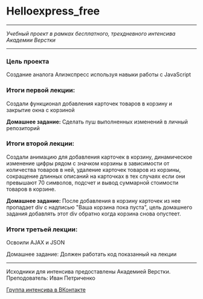 # Helloexpress_free
* * *
_Учебный проект в рамках бесплатного, трехдневного интенсива Академии Верстки_  
* * *
### Цель проекта

Создание аналога Алиэкспресс используя навыки работы с JavaScript

### Итоги первой лекции:

Создали функционал добавления карточек товаров в корзину и закрытие окна с корзиной

**Домашнее задание:** Сделать пуш выполненных изменений в личный репозиторий

### Итоги второй лекции:

Создали анимацию для добавления карточек в корзину, динамическое изменение цифры рядом с значком корзины в зависимости от количества товаров в ней, удаление карточек товаров из корзины, сокращение длинных описаний на карточках в тех случаях если они превышают 70 символов, подсчет и вывод суммарной стоимости товаров в корзине.

**Домашнее задание:** После добавления в корзину карточек из нее пропадает div с надписью "Ваша корзина пока пуста", цель домашнего задания добавлять этот div обратно когда корзина снова опустеет.

### Итоги третьей лекции:

Освоили AJAX и JSON

Домашнее задание: Должен работать код показанный на лекции

* * *
Исходники для интенсива предоставлены Академией Верстки.
Преподователь: Иван Петриченко

[Группа интенсива в ВКонтакте](https://vk.com/aliexpress_js "не основная")
